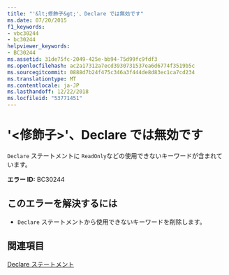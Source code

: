 ```yaml
---
title: "'&lt;修飾子&gt;'、Declare では無効です"
ms.date: 07/20/2015
f1_keywords:
- vbc30244
- bc30244
helpviewer_keywords:
- BC30244
ms.assetid: 31de75fc-2049-425e-bb94-75d99fc9fdf3
ms.openlocfilehash: ac2a17312a7ecd3930731537ea6d6774f3519b5c
ms.sourcegitcommit: 0888d7b24f475c346a3f444de8d83ec1ca7cd234
ms.translationtype: MT
ms.contentlocale: ja-JP
ms.lasthandoff: 12/22/2018
ms.locfileid: "53771451"
---
```

# <a name="ltmodifiergt-is-not-valid-on-a-declare"></a>'&lt;修飾子&gt;'、Declare では無効です
`Declare` ステートメントに `ReadOnly`などの使用できないキーワードが含まれています。  
  
 **エラー ID:** BC30244  
  
## <a name="to-correct-this-error"></a>このエラーを解決するには  
  
-   `Declare` ステートメントから使用できないキーワードを削除します。  
  
## <a name="see-also"></a>関連項目  
 [Declare ステートメント](../../visual-basic/language-reference/statements/declare-statement.md)
